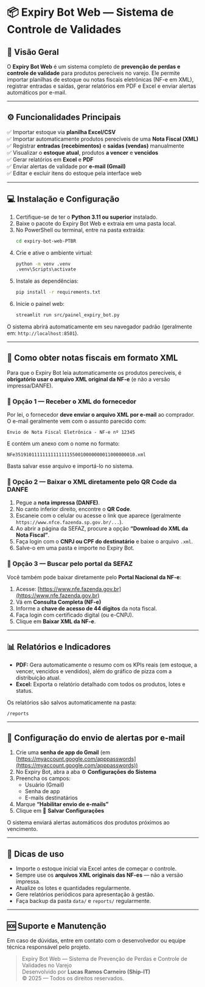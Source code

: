 # 📦 Expiry Bot Web — Sistema de Controle de Validades

## 🧭 Visão Geral

O **Expiry Bot Web** é um sistema completo de **prevenção de perdas e controle de validade** para produtos perecíveis no varejo.
Ele permite importar planilhas de estoque ou notas fiscais eletrônicas (NF-e em XML), registrar entradas e saídas, gerar relatórios em PDF e Excel e enviar alertas automáticos por e-mail.

---

## ⚙️ Funcionalidades Principais

✅ Importar estoque via **planilha Excel/CSV**  
✅ Importar automaticamente produtos perecíveis de uma **Nota Fiscal (XML)**  
✅ Registrar **entradas (recebimentos)** e **saídas (vendas)** manualmente  
✅ Visualizar o **estoque atual**, produtos **a vencer** e **vencidos**  
✅ Gerar relatórios em **Excel** e **PDF**  
✅ Enviar alertas de validade por **e-mail (Gmail)**  
✅ Editar e excluir itens do estoque pela interface web

---

## 💻 Instalação e Configuração

1. Certifique-se de ter o **Python 3.11 ou superior** instalado.
2. Baixe o pacote do Expiry Bot Web e extraia em uma pasta local.
3. No PowerShell ou terminal, entre na pasta extraída:
   ```bash
   cd expiry-bot-web-PTBR
   ```
4. Crie e ative o ambiente virtual:
   ```bash
   python -m venv .venv
   .venv\Scripts\activate
   ```
5. Instale as dependências:
   ```bash
   pip install -r requirements.txt
   ```
6. Inicie o painel web:
   ```bash
   streamlit run src/painel_expiry_bot.py
   ```

O sistema abrirá automaticamente em seu navegador padrão (geralmente em: `http://localhost:8501`).

---

## 🧾 Como obter notas fiscais em formato XML

Para que o Expiry Bot leia automaticamente os produtos perecíveis, é **obrigatório usar o arquivo XML original da NF-e** (e não a versão impressa/DANFE).

### 🔹 Opção 1 — Receber o XML do fornecedor
Por lei, o fornecedor **deve enviar o arquivo XML por e-mail** ao comprador.  
O e-mail geralmente vem com o assunto parecido com:
```
Envio de Nota Fiscal Eletrônica - NF-e nº 12345
```
E contém um anexo com o nome no formato:
```
NFe35191011111111111111550010000000011000000010.xml
```
Basta salvar esse arquivo e importá-lo no sistema.

### 🔹 Opção 2 — Baixar o XML diretamente pelo QR Code da DANFE
1. Pegue a **nota impressa (DANFE)**.  
2. No canto inferior direito, encontre o **QR Code**.  
3. Escaneie com o celular ou acesse o link que aparece (geralmente `https://www.nfce.fazenda.sp.gov.br/...`).  
4. Ao abrir a página da SEFAZ, procure a opção **“Download do XML da Nota Fiscal”**.  
5. Faça login com o **CNPJ ou CPF do destinatário** e baixe o arquivo `.xml`.  
6. Salve-o em uma pasta e importe no Expiry Bot.

### 🔹 Opção 3 — Buscar pelo portal da SEFAZ
Você também pode baixar diretamente pelo **Portal Nacional da NF-e**:
1. Acesse: [https://www.nfe.fazenda.gov.br](https://www.nfe.fazenda.gov.br)  
2. Vá em **Consulta Completa (NF-e)**  
3. Informe a **chave de acesso de 44 dígitos** da nota fiscal.  
4. Faça login com certificado digital (ou e-CNPJ).  
5. Clique em **Baixar XML da NF-e**.

---

## 📊 Relatórios e Indicadores

- **PDF:** Gera automaticamente o resumo com os KPIs reais (em estoque, a vencer, vencidos e vendidos), além do gráfico de pizza com a distribuição atual.  
- **Excel:** Exporta o relatório detalhado com todos os produtos, lotes e status.

Os relatórios são salvos automaticamente na pasta:
```
/reports
```

---

## 📧 Configuração do envio de alertas por e-mail

1. Crie uma **senha de app do Gmail** (em [https://myaccount.google.com/apppasswords](https://myaccount.google.com/apppasswords))  
2. No Expiry Bot, abra a aba ⚙️ **Configurações do Sistema**
3. Preencha os campos:
   - Usuário (Gmail)
   - Senha de app
   - E-mails destinatários
4. Marque **“Habilitar envio de e-mails”**
5. Clique em 💾 **Salvar Configurações**

O sistema enviará alertas automáticos dos produtos próximos ao vencimento.

---

## 🧠 Dicas de uso

- Importe o estoque inicial via Excel antes de começar o controle.  
- Sempre use os **arquivos XML originais das NF-es** — não a versão impressa.  
- Atualize os lotes e quantidades regularmente.  
- Gere relatórios periódicos para apresentação à gestão.  
- Faça backup da pasta `data/` e `reports/` regularmente.

---

## 🆘 Suporte e Manutenção

Em caso de dúvidas, entre em contato com o desenvolvedor ou equipe técnica responsável pelo projeto.

> Expiry Bot Web — Sistema de Prevenção de Perdas e Controle de Validades no Varejo  
> Desenvolvido por **Lucas Ramos Carneiro (Ship-IT)**  
> © 2025 — Todos os direitos reservados.
